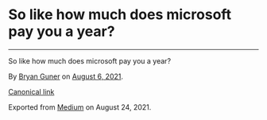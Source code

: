 # So like how much does microsoft pay you a year?

---

So like how much does microsoft pay you a year?

By <a href="https://medium.com/@bryanguner" class="p-author h-card">Bryan Guner</a> on [August 6, 2021](https://medium.com/p/b02247df19a0).

<a href="https://medium.com/@bryanguner/so-like-how-much-does-microsoft-pay-you-a-year-b02247df19a0" class="p-canonical">Canonical link</a>

Exported from [Medium](https://medium.com) on August 24, 2021.
